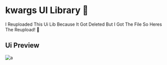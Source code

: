 # kwargs UI Library 💜
I Reuploaded This Ui Lib Because It Got Deleted But I Got The File So Heres The Reupload! 💜
## Ui Preview
![a](https://cdn.discordapp.com/attachments/985550775306555452/1122168032727416934/image.png)
